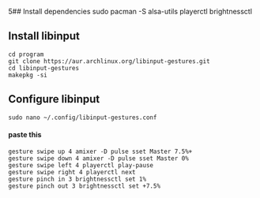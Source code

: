5## Install dependencies
	sudo pacman -S  alsa-utils playerctl brightnessctl



## Install libinput
	cd program 
	git clone https://aur.archlinux.org/libinput-gestures.git
	cd libinput-gestures
	makepkg -si



## Configure libinput
	sudo nano ~/.config/libinput-gestures.conf
#### paste this
	gesture swipe up 4 amixer -D pulse sset Master 7.5%+  
	gesture swipe down 4 amixer -D pulse sset Master 0%  
	gesture swipe left 4 playerctl play-pause    
	gesture swipe right 4 playerctl next  
	gesture pinch in 3 brightnessctl set 1%  
	gesture pinch out 3 brightnessctl set +7.5%